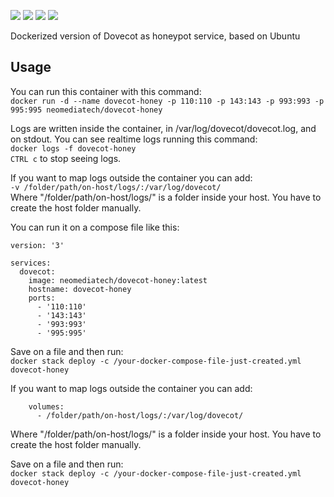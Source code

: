 [![](https://images.microbadger.com/badges/version/neomediatech/dovecot-honey.svg)](https://microbadger.com/images/neomediatech/dovecot-honey)
[![](https://images.microbadger.com/badges/image/neomediatech/dovecot-honey.svg)](https://microbadger.com/images/neomediatech/dovecot-honey)
![](https://img.shields.io/github/last-commit/Neomediatech/dovecot-honey.svg?style=plastic)
![](https://img.shields.io/github/repo-size/Neomediatech/dovecot-honey.svg?style=plastic)

Dockerized version of Dovecot as honeypot service, based on Ubuntu

## Usage
You can run this container with this command:  
`docker run -d --name dovecot-honey -p 110:110 -p 143:143 -p 993:993 -p 995:995 neomediatech/dovecot-honey`  

Logs are written inside the container, in /var/log/dovecot/dovecot.log, and on stdout. You can see realtime logs running this command:  
`docker logs -f dovecot-honey`  
`CTRL c` to stop seeing logs.  

If you want to map logs outside the container you can add:  
`-v /folder/path/on-host/logs/:/var/log/dovecot/`  
Where "/folder/path/on-host/logs/" is a folder inside your host. You have to create the host folder manually.  

You can run it on a compose file like this:  

```
version: '3'  

services:  
  dovecot:  
    image: neomediatech/dovecot-honey:latest  
    hostname: dovecot-honey  
    ports:  
      - '110:110'  
      - '143:143'  
      - '993:993'  
      - '995:995'  
```
Save on a file and then run:  
`docker stack deploy -c /your-docker-compose-file-just-created.yml dovecot-honey`

If you want to map logs outside the container you can add:  
```
    volumes:
      - /folder/path/on-host/logs/:/var/log/dovecot/
```
Where "/folder/path/on-host/logs/" is a folder inside your host. You have to create the host folder manually.

Save on a file and then run:  
`docker stack deploy -c /your-docker-compose-file-just-created.yml dovecot-honey`  
